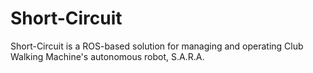 # Short-Circuit
Short-Circuit is a ROS-based solution for managing and operating Club Walking Machine's autonomous robot, S.A.R.A.

